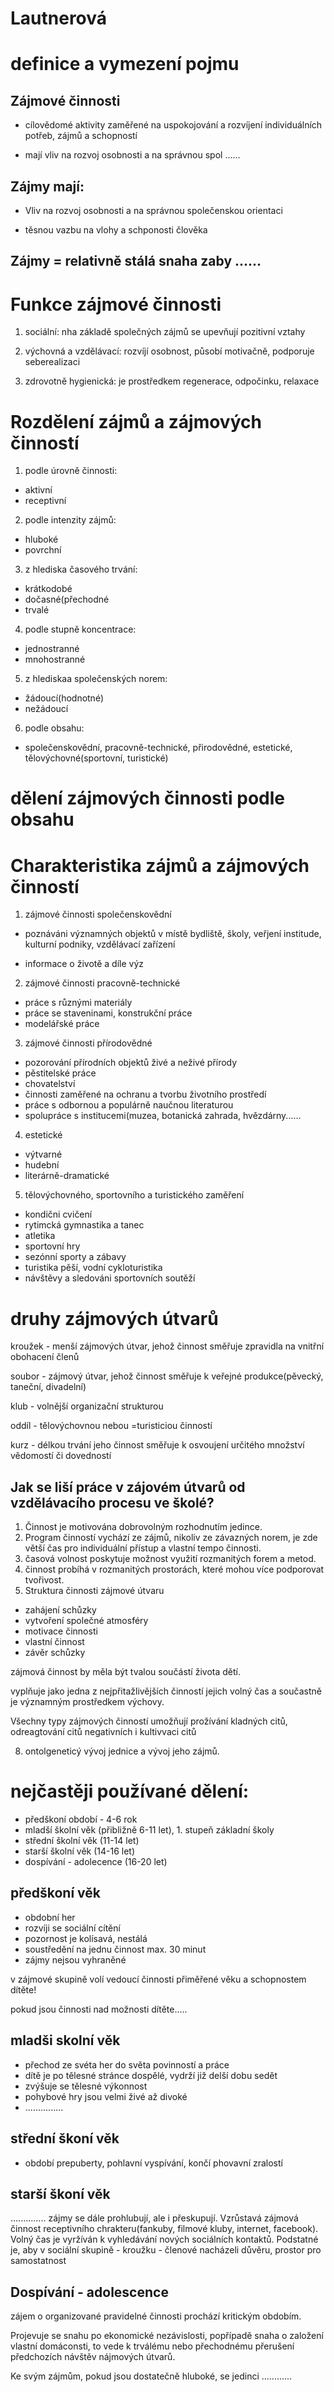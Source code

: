 Lautnerová
============

definice a vymezení pojmu
==============

Zájmové činnosti
----------

 - cílovědomé aktivity zaměřené na uspokojování a rozvíjení individuálních potřeb, zájmů a schopností

 - mají vliv na rozvoj osobnosti a na správnou spol ......

Zájmy mají:
------------

 - Vliv na rozvoj osobnosti a na správnou společenskou orientaci

 - těsnou vazbu na vlohy a schponosti člověka

Zájmy = relativně stálá snaha zaby ......
------------

Funkce zájmové činnosti
==============


 1. sociální: nha základě společných zájmů se upevňují pozitivní vztahy

 2. výchovná a vzdělávací: rozvíjí osobnost, působí motivačně, podporuje seberealizaci

 3. zdrovotně hygienická: je prostředkem regenerace, odpočinku, relaxace

Rozdělení zájmů a zájmových činností
===============

 1. podle úrovně činnosti:
  - aktivní
  - receptivní

 2. podle intenzity zájmů:
  - hluboké
  - povrchní

 3. z hlediska časového trvání:
  - krátkodobé
  - dočasné(přechodné
  - trvalé

 4. podle stupně koncentrace:
  - jednostranné
  - mnohostranné

 5. z hlediskaa společenských norem:
  - žádoucí(hodnotné)
  - nežádoucí

 6. podle obsahu:
  - společenskovědní, pracovně-technické, přirodovědné, estetické, tělovýchovné(sportovní, turistické)

dělení zájmových činnosti podle obsahu
===================

Charakteristika zájmů a zájmových činností
============

 1. zájmové činnosti společenskovědní

  - poznáváni významných objektů v místě bydliště, školy, veřjení institude, kulturní podniky, vzdělávací zařízení

  - informace o životě a díle výz

 2. zájmové činnosti pracovně-technické

   - práce s různými materiály
   - práce se staveninami, konstrukční práce
   - modelářské práce

 3. zájmové činnosti přírodovědné
   - pozorování přírodních objektů živé a neživé přírody
   - pěstitelské práce
   - chovatelství
   - činnosti zaměřené na ochranu a tvorbu životního prostředí
   - práce s odbornou a populárně naučnou literaturou
   - spolupráce s institucemi(muzea, botanická zahrada, hvězdárny......

 4. estetické
   - výtvarné
   - hudební
   - literárně-dramatické

 5. tělovýchovného, sportovního a turistického zaměření
   - kondični cvičení
   - rytimcká gymnastika a tanec
   - atletika
   - sportovní hry
   - sezónní sporty a zábavy
   - turistika pěší, vodní cykloturistika
   - návštěvy a sledováni sportovních soutěží

druhy zájmových útvarů
===============

kroužek - menší zájmových útvar, jehož činnost směřuje zpravidla na vnitřní obohacení členů

soubor - zájmový útvar, jehož činnost směřuje k veřejné produkce(pěvecký, taneční, divadelní)

klub - volnější organizační strukturou

oddíl - tělovýchovnou nebou =turisticiou činností

kurz - délkou trvání jeho činnost směřuje k osvoujení určitého množství vědomostí či dovedností

Jak se liší práce v zájovém útvarů od vzdělávacího procesu ve školé?
----------
 1. Činnost je motivována dobrovolným rozhodnutím jedince.
 2. Program činností vychází ze zájmů, nikoliv ze závazných norem, je zde větší čas pro individuální přístup a vlastní tempo činnosti.
 3. časová volnost poskytuje možnost využití rozmanitých forem a metod.
 4. činnost probíhá v rozmanitých prostorách, které mohou více podporovat tvořivost.
 6. Struktura činnosti zájmové útvaru
  - zahájení schůzky
  - vytvoření společné atmosféry
  - motivace činnosti
  - vlastní činnost
  - závěr schůzky

zájmová činnost by měla být tvalou součástí života dětí.

vyplňuje jako jedna z nejpřitažlivějších činností jejich volný čas a součastně je významným prostředkem výchovy.

Všechny typy zájmových činností umožňují prožívání kladných citů, odreagtování citů negativních i kultivvaci citů

 8. ontolgeneticý vývoj jednice a vývoj jeho zájmů.

nejčastěji používané dělení:
================
 - předškoní období - 4-6 rok
 - mladší školní věk (přibližně 6-11 let), 1. stupeň základní školy
 - střední školní věk (11-14 let)
 - starší školní věk (14-16 let)
 - dospívání - adolecence (16-20 let)

předškoní věk
---------
 - obdobní her
 - rozvíji se sociální cítění
 - pozornost je kolísavá, nestálá
 - soustředění na jednu činnost max. 30 minut
 - zájmy nejsou vyhraněné

v zájmové skupině volí vedoucí činnosti přiměřené věku a schopnostem dítěte!

pokud jsou činnosti nad možnosti dítěte.....


mladši skolní věk
--------
 - přechod ze svéta her do světa povinností a práce
 - dítě je po tělesné stránce dospělé, vydrží již delší dobu sedět
 - zvýšuje se tělesné výkonnost
 - pohybové hry jsou velmi živé až divoké
 - ...............

střední škoní věk
---------
 - období prepuberty, pohlavní vyspívání, končí phovavní zralostí

starší škoní věk
-----------
.............. zájmy se dále prohlubují, ale i přeskupují. Vzrůstavá zájmová činnost receptivního chrakteru(fankuby, filmové kluby, internet, facebook). Volný čas je vyržíván k vyhledávání nových sociálních kontaktů. Podstatné je, aby v sociální skupině - kroužku - členové nacházeli důvěru, prostor pro samostatnost

Dospívání  - adolescence
----------

zájem o organizované pravidelné činnosti prochází kritickým obdobím.

Projevuje se snahu po ekonomické nezávislosti, popřípadě snaha o založení vlastní domáconsti,
to vede k trválému nebo přechodnému přerušení předchozích návštěv nájmových útvarů.

Ke svým zájmům, pokud jsou dostatečně hluboké, se jedinci ............
